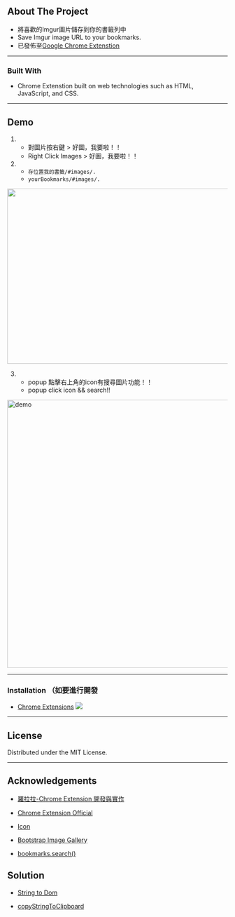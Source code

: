 ## About The Project

- 將喜歡的Imgur圖片儲存到你的書籤列中
- Save Imgur image URL to your bookmarks.
- 已發佈至[Google Chrome Extenstion](https://chrome.google.com/webstore/detail/saveimgurtobookmarks/ingmgickmbcogeeedeepfjjiojfggpkn)
---

### Built With

- Chrome Extenstion built on web technologies such as HTML, JavaScript, and CSS.

--- 

## Demo
1. - 對圖片按右鍵 > 好圖，我要啦！！  
   - Right Click Images > 好圖，我要啦！！

2. - `存位置我的書籤/#images/.`
   - `yourBookmarks/#images/.`

<img src="https://github.com/mis101247/saveImgurToBookmarks-chromeExtenstion/blob/master/demo.gif?raw=true" data-canonical-src="https://github.com/mis101247/saveImgurToBookmarks-chromeExtenstion/blob/master/demo.gif?raw=true" width="600" height="400" />

3. - popup 點擊右上角的icon有搜尋圖片功能！！
   - popup click icon && search!!
   
<img width="612" alt="demo" src="https://user-images.githubusercontent.com/15373178/68075242-1f3b6a80-fde0-11e9-90d9-94e181625af1.png">

--- 

### Installation （如要進行開發

- [Chrome Extensions](chrome://extensions/)
![](https://developer.chrome.com/static/images/get_started/load_extension.png)

---

## License


Distributed under the MIT License. 


---

## Acknowledgements

- [羅拉拉-Chrome Extension 開發與實作](https://ithelp.ithome.com.tw/users/20079450/ironman/1149?page=3)

- [Chrome Extension Official](https://developer.chrome.com/extensions/getstarted)

- [Icon](https://www.flaticon.com/free-icon/sword_2119265#term=fight&page=1&position=13)

- [Bootstrap Image Gallery](https://mdbootstrap.com/plugins/jquery/gallery/)

- [bookmarks.search()](https://developer.mozilla.org/en-US/docs/Mozilla/Add-ons/WebExtensions/API/bookmarks/search)


## Solution

- [String to Dom](https://stackoverflow.com/questions/3103962/converting-html-string-into-dom-elements)

- [copyStringToClipboard](https://techoverflow.net/2018/03/30/copying-strings-to-the-clipboard-using-pure-javascript/)
